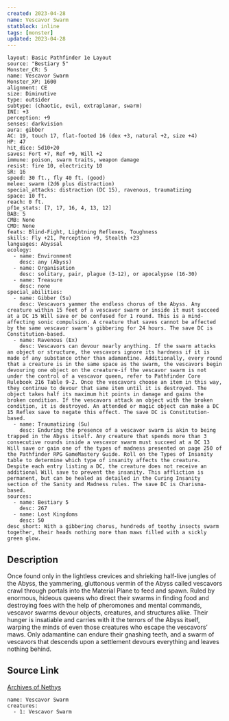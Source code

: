 ```yaml
---
created: 2023-04-28
name: Vescavor Swarm
statblock: inline
tags: [monster]
updated: 2023-04-28
---
```

```statblock
layout: Basic Pathfinder 1e Layout
source: "Bestiary 5"
Monster_CR: 5
name: Vescavor Swarm
Monster_XP: 1600
alignment: CE
size: Diminutive
type: outsider
subtype: (chaotic, evil, extraplanar, swarm)
INI: +3
perception: +9
senses: darkvision
aura: gibber
AC: 19, touch 17, flat-footed 16 (dex +3, natural +2, size +4)
HP: 47
hit_dice: 5d10+20
saves: Fort +7, Ref +9, Will +2
immune: poison, swarm traits, weapon damage
resist: fire 10, electricity 10
SR: 16
speed: 30 ft., fly 40 ft. (good)
melee: swarm (2d6 plus distraction)
special_attacks: distraction (DC 15), ravenous, traumatizing
space: 10 ft.
reach: 0 ft.
pf1e_stats: [7, 17, 16, 4, 13, 12]
BAB: 5
CMB: None
CMD: None
feats: Blind-Fight, Lightning Reflexes, Toughness
skills: Fly +21, Perception +9, Stealth +23
languages: Abyssal
ecology:
  - name: Environment
    desc: any (Abyss)
  - name: Organisation
    desc: solitary, pair, plague (3-12), or apocalypse (16-30)
  - name: Treasure
    desc: none
special_abilities:
  - name: Gibber (Su)
    desc: Vescavors yammer the endless chorus of the Abyss. Any creature within 15 feet of a vescavor swarm or inside it must succeed at a DC 15 Will save or be confused for 1 round. This is a mind-affecting sonic compulsion. A creature that saves cannot be affected by the same vescavor swarm’s gibbering for 24 hours. The save DC is Constitution-based.
  - name: Ravenous (Ex)
    desc: Vescavors can devour nearly anything. If the swarm attacks an object or structure, the vescavors ignore its hardness if it is made of any substance other than adamantine. Additionally, every round that a creature is in the same space as the swarm, the vescavors begin devouring one object on the creature-if the vescavor swarm is not under the control of a vescavor queen, refer to Pathfinder Core Rulebook 216 Table 9-2. Once the vescavors choose an item in this way, they continue to devour that same item until it is destroyed. The object takes half its maximum hit points in damage and gains the broken condition. If the vescavors attack an object with the broken condition, it is destroyed. An attended or magic object can make a DC 15 Reflex save to negate this effect. The save DC is Constitution-based.
  - name: Traumatizing (Su)
    desc: Enduring the presence of a vescavor swarm is akin to being trapped in the Abyss itself. Any creature that spends more than 3 consecutive rounds inside a vescavor swarm must succeed at a DC 13 Will save or gain one of the types of madness presented on page 250 of the Pathfinder RPG GameMastery Guide. Roll on the Types of Insanity table to determine which type of insanity affects the creature. Despite each entry listing a DC, the creature does not receive an additional Will save to prevent the insanity. This affliction is permanent, but can be healed as detailed in the Curing Insanity section of the Sanity and Madness rules. The save DC is Charisma-based.
sources:
  - name: Bestiary 5
    desc: 267
  - name: Lost Kingdoms
    desc: 50
desc_short: With a gibbering chorus, hundreds of toothy insects swarm together, their heads nothing more than maws filled with a sickly green glow.
```
## Description
Once found only in the lightless crevices and shrieking half-live jungles of the Abyss, the yammering, gluttonous vermin of the Abyss called vescavors crawl through portals into the Material Plane to feed and spawn. Ruled by enormous, hideous queens who direct their swarms in finding food and destroying foes with the help of pheromones and mental commands, vescavor swarms devour objects, creatures, and structures alike. Their hunger is insatiable and carries with it the terrors of the Abyss itself, warping the minds of even those creatures who escape the vescavors’ maws. Only adamantine can endure their gnashing teeth, and a swarm of vescavors that descends upon a settlement devours everything and leaves nothing behind.
## Source Link
[Archives of Nethys](https://aonprd.com/MonsterDisplay.aspx?ItemName=Vescavor%20Swarm)
```encounter-table
name: Vescavor Swarm
creatures:
  - 1: Vescavor Swarm
```
